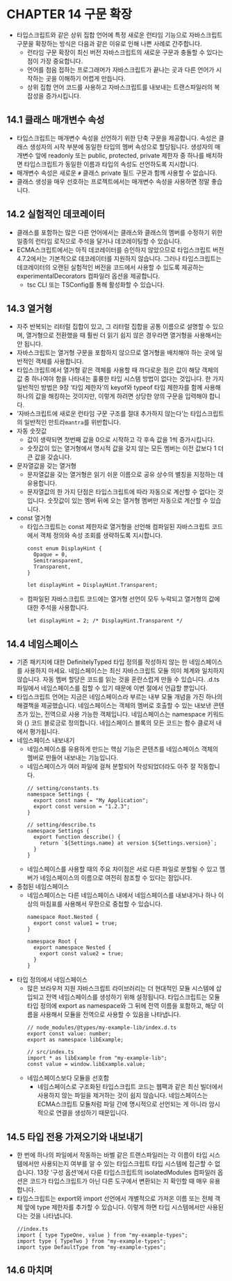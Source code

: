 # CHAPTER 14 구문 확장

- 타입스크립트와 같은 상위 집합 언어에 특정 새로운 런타임 기능으로 자바스크립트 구문을 확장하는 방식은 다음과 같은 이유로 인해 나쁜 사례로 간주합니다.
  - 런타임 구문 확장이 최신 버전 자바스크립트의 새로운 구문과 충돌할 수 있다는 점이 가장 중요합니다.
  - 언어를 첨음 접하는 프로그래머가 자바스크립트가 끝나는 곳과 다른 언어가 시작하는 곳을 이해하기 어렵게 만듭니다.
  - 상위 집합 언어 코드를 사용하고 자바스크립트를 내보내는 트랜스파일러의 복잡성을 증가시킵니다.

## 14.1 클래스 매개변수 속성

- 타입스크립트는 매개변수 속성을 선언하기 위한 단축 구문을 제공합니다. 속성은 클래스 생성자의 시작 부분에 동일한 타입의 멤버 속성으로 할당됩니다. 생성자의 매개변수 앞에 readonly 또는 public, protected, private 제한자 중 하나를 배치하면 타입스크립트가 동일한 이름과 타입의 속성도 선언하도록 지시합니다.
- 매개변수 속성은 새로운 `#` 클래스 private 필드 구문과 함께 사용할 수 없습니다.
- 클래스 생성을 매우 선호하는 프로젝트에서는 매개변수 속성을 사용하면 정말 좋습니다.

## 14.2 실험적인 데코레이터

- 클래스를 포함하는 많은 다른 언어에서는 클래스와 클래스의 멤버를 수정하기 위한 일종의 런타임 로직으로 주석을 달거나 데코레이팅할 수 있습니다.
- ECMA스크립트에서는 아직 데코레이터를 승인하지 않았으므로 타입스크립트 버전 4.7.2에서는 기본적으로 데코레이터를 지원하지 않습니다. 그러나 타입스크립트는 데코레이터의 오랜된 실험적인 버전을 코드에서 사용할 수 있도록 제공하는 experimentalDecorators 컴파일러 옵션을 제공합니다.
  - tsc CLI 또는 TSConfig를 통해 활성화할 수 있습니다.

## 14.3 열거형

- 자주 반복되는 리터럴 집합이 있고, 그 리터럴 집합을 공통 이름으로 설명할 수 있으며, 열거형으로 전환했을 때 훨씬 더 읽기 쉽지 않은 경우라면 열거형을 사용해서는 안 됩니다.
- 자바스크립트는 열거형 구문을 포함하지 않으므로 열거형을 배치해야 하는 곳에 일반적인 객체를 사용합니다.
- 타입스크립트에서 열거형 같은 객체를 사용할 때 까다로운 점은 값이 해당 객체의 값 중 하나여야 함을 나타내는 훌륭한 타입 시스템 방법이 없다는 것입니다. 한 가지 일반적인 방법은 9장 ‘타입 제한자’의 keyof와 typeof 타입 제한자를 함께 사용해 하나의 값을 해킹하는 것이지만, 이렇게 하려면 상당한 양의 구문을 입력해야 합니다.
- ‘자바스크립트에 새로운 런타임 구문 구조를 절대 추가하지 않는다’는 타입스크립트의 일반적인 만트라`mantra`를 위반합니다.
- 자동 숫잣값
  - 값이 생략되면 첫번째 값을 0으로 시작하고 각 후속 값을 1씩 증가시킵니다.
  - 숫잣값이 있는 열거형에서 명시적 값을 갖지 않는 모든 멤버는 이전 값보다 1 더 큰 값을 갖습니다.
- 문자열값을 갖는 열거형
  - 문자열값을 갖는 열거형은 읽기 쉬운 이름으로 공유 상수의 별칭을 지정하는 데 유용합니다.
  - 문자열값의 한 가지 단점은 타입스크립트에 따라 자동으로 계산할 수 없다는 것입니다. 숫잣값이 있는 멤버 뒤에 오는 열거형 멤버만 자동으로 계산할 수 있습니다.
- const 열거형
  - 타입스크립트는 const 제한자로 열거형을 선언해 컴파일된 자바스크립트 코드에서 객체 정의와 속성 조회를 생략하도록 지시합니다.
    ```tsx
    const enum DisplayHint {
      Opaque = 0,
      Semitransparent,
      Transparent,
    }

    let displayHint = DisplayHint.Transparent;
    ```
  - 컴파일된 자바스크립트 코드에는 열거형 선언이 모두 누락되고 열거형의 값에 대한 주석을 사용합니다.
    ```tsx
    let displayHint = 2; /* DisplayHint.Transparent */
    ```

## 14.4 네임스페이스

- 기존 패키지에 대한 DefinitelyTyped 타입 정의를 작성하지 않는 한 네임스페이스를 사용하지 마세요. 네임스페이스는 최신 자바스크립트 모듈 의미 체계와 일치하지 않습니다. 자동 멤버 할당은 코드를 읽는 것을 혼란스럽게 만들 수 있습니다. .d.ts 파일에서 네임스페이스를 접할 수 있기 때문에 이번 절에서 언급할 뿐입니다.
- 타입스크립트 언어는 지금은 네임스페이스라 부르는 내부 모듈 개념을 가진 하나의 해결책을 제공했습니다. 네임스페이스는 객체의 멤버로 호출할 수 있는 내보낸 콘텐츠가 있는, 전역으로 사용 가능한 객체입니다. 네임스페이스는 namespace 키워드와 {} 코드 블로긍로 정의합니다. 네임스페이스 블록의 모든 코드는 함수 클로저 내에서 평가됩니다.
- 네임스페이스 내보내기
  - 네임스페이스를 유용하게 만드는 핵심 기능은 콘텐츠를 네임스페이스 객체의 멤버로 만들어 내보내는 기능입니다.
  - 네임스페이스가 여러 파일에 걸쳐 분할되어 작성되었더라도 아주 잘 작동합니다.
    ```tsx
    // setting/constants.ts
    namespace Settings {
      export const name = "My Application";
      export const version = "1.2.3";
    }

    // setting/describe.ts
    namespace Settings {
      export function describe() {
        return `${Settings.name} at version ${Settings.version}`;
      }
    }
    ```
  - 네임스페이스를 사용할 때의 주요 차이점은 서로 다른 파일로 분할될 수 있고 멤버가 네임스페이스의 이름으로 여전히 참조할 수 있다는 점입니다.
- 중첩된 네임스페이스
  - 네임스페이스는 다른 네임스페이스 내에서 네임스페이스를 내보내거나 하나 이상의 마침표를 사용해서 무한으로 중첩할 수 있습니다.
    ```tsx
    namespace Root.Nested {
      export const value1 = true;
    }

    namespace Root {
      export namespace Nested {
        export const value2 = true;
      }
    }
    ```
- 타입 정의에서 네임스페이스
  - 많은 브라우저 지원 자바스크립트 라이브러리는 더 현대적인 모듈 시스템에 삽입되고 전역 네임스페이스를 생성하기 위해 설정됩니다. 타입스크립트는 모듈 타입 정의에 export as namespace와 그 뒤에 전역 이름을 포함하고, 해당 이름을 사용해서 모듈을 전역으로 사용할 수 있음을 나타냅니다.
    ```tsx
    // node_modules/@types/my-example-lib/index.d.ts
    export const value: number;
    export as namespace libExample;

    // src/index.ts
    import * as libExample from "my-example-lib";
    const value = window.libExample.value;
    ```
  - 네임스페이스보다 모듈을 선호함
    - 네임스페이스로 구조화된 타입스크립트 코드는 웹팩과 같은 최신 빌더에서 사용하지 않는 파일을 제거하는 것이 쉽지 않습니다. 네임스페이스는 ECMA스크립트 모듈처럼 파일 간에 명시적으로 선언되는 게 아니라 암시적으로 연결을 생성하기 때문입니다.

## 14.5 타입 전용 가져오기와 내보내기

- 한 번에 하나의 파일에서 작동하는 바벨 같은 트랜스파일러는 각 이름이 타입 시스템에서만 사용되는지 여부를 알 수 있는 타입스크립트 타입 시스템에 접근할 수 없습니다. 13장 ‘구성 옵션’에서 다룬 타입스크립트의 isolatedModules 컴파일러 옵션은 코드가 타입스크립트가 아닌 다른 도구에서 변환되는 지 확인할 때 매우 유용합니다.
- 타입스크립트는 export와 import 선언에서 개별적으로 가져온 이름 또는 전체 객체 앞에 type 제한자를 추가할 수 있습니다. 이렇게 하면 타입 시스템에서만 사용된다는 것을 나타냅니다.
  ```tsx
  //index.ts
  import { type TypeOne, value } from "my-example-types";
  import type { TypeTwo } from "my-example-types";
  import type DefaultType from "my-example-types";
  ```

## 14.6 마치며
